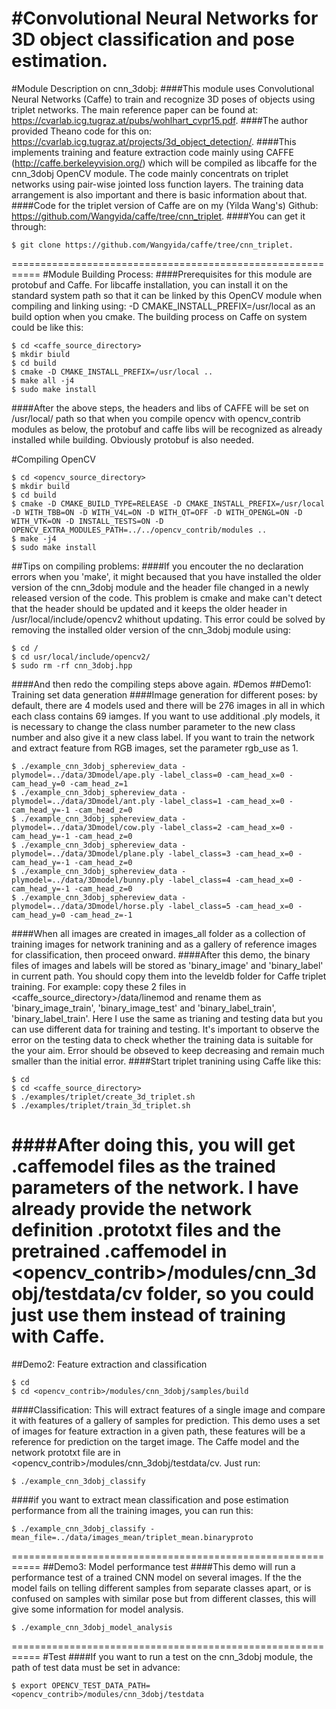 #Convolutional Neural Networks for 3D object classification and pose estimation.
===========================================================
#Module Description on cnn_3dobj:
####This module uses Convolutional Neural Networks (Caffe) to train and recognize 3D poses of objects using triplet networks. The main reference paper can be found at:
<https://cvarlab.icg.tugraz.at/pubs/wohlhart_cvpr15.pdf>.
####The author provided Theano code for this on:
<https://cvarlab.icg.tugraz.at/projects/3d_object_detection/>.
####This implements training and feature extraction code mainly using CAFFE (<http://caffe.berkeleyvision.org/>) which will be compiled as libcaffe for the cnn_3dobj OpenCV module. The code mainly concentrats on triplet networks using pair-wise jointed loss function layers. The training data arrangement is also important and there is basic information about that.
####Code for the triplet version of Caffe are on my (Yilda Wang's) Github:
<https://github.com/Wangyida/caffe/tree/cnn_triplet>.
####You can get it through:
```
$ git clone https://github.com/Wangyida/caffe/tree/cnn_triplet.
```
===========================================================
#Module Building Process:
####Prerequisites for this module are protobuf and Caffe. For libcaffe installation, you can install it on the standard system path so that it can be linked by this OpenCV module when compiling and linking using: -D CMAKE_INSTALL_PREFIX=/usr/local as an build option when you cmake. The building process on Caffe on system could be like this:
```
$ cd <caffe_source_directory>
$ mkdir biuld
$ cd build
$ cmake -D CMAKE_INSTALL_PREFIX=/usr/local ..
$ make all -j4
$ sudo make install
```
####After the above steps, the headers and libs of CAFFE will be set on /usr/local/ path so that when you compile opencv with opencv_contrib modules as below, the protobuf and caffe libs will be recognized as already installed while building. Obviously protobuf is also needed.

#Compiling OpenCV
```
$ cd <opencv_source_directory>
$ mkdir build
$ cd build
$ cmake -D CMAKE_BUILD_TYPE=RELEASE -D CMAKE_INSTALL_PREFIX=/usr/local -D WITH_TBB=ON -D WITH_V4L=ON -D WITH_QT=OFF -D WITH_OPENGL=ON -D WITH_VTK=ON -D INSTALL_TESTS=ON -D OPENCV_EXTRA_MODULES_PATH=../../opencv_contrib/modules ..
$ make -j4
$ sudo make install
```
##Tips on compiling problems:
####If you encouter the no declaration errors when you 'make', it might becaused that you have installed the older version of the cnn_3dobj module and the header file changed in a newly released version of the code. This problem is cmake and make can't detect that the header should be updated and it keeps the older header in /usr/local/include/opencv2 whithout updating. This error could be solved by removing the installed older version of the cnn_3dobj module using:
```
$ cd /
$ cd usr/local/include/opencv2/
$ sudo rm -rf cnn_3dobj.hpp
```
####And then redo the compiling steps above again.
#Demos
##Demo1: Training set data generation
####Image generation for different poses: by default, there are 4 models used and there will be 276 images in all in which each class contains 69 iamges. If you want to use additional .ply models, it is necessary to change the class number parameter to the new class number and also give it a new class label. If you want to train the network and extract feature from RGB images, set the parameter rgb_use as 1.
```
$ ./example_cnn_3dobj_sphereview_data -plymodel=../data/3Dmodel/ape.ply -label_class=0 -cam_head_x=0 -cam_head_y=0 -cam_head_z=1
$ ./example_cnn_3dobj_sphereview_data -plymodel=../data/3Dmodel/ant.ply -label_class=1 -cam_head_x=0 -cam_head_y=-1 -cam_head_z=0
$ ./example_cnn_3dobj_sphereview_data -plymodel=../data/3Dmodel/cow.ply -label_class=2 -cam_head_x=0 -cam_head_y=-1 -cam_head_z=0
$ ./example_cnn_3dobj_sphereview_data -plymodel=../data/3Dmodel/plane.ply -label_class=3 -cam_head_x=0 -cam_head_y=-1 -cam_head_z=0
$ ./example_cnn_3dobj_sphereview_data -plymodel=../data/3Dmodel/bunny.ply -label_class=4 -cam_head_x=0 -cam_head_y=-1 -cam_head_z=0
$ ./example_cnn_3dobj_sphereview_data -plymodel=../data/3Dmodel/horse.ply -label_class=5 -cam_head_x=0 -cam_head_y=0 -cam_head_z=-1
```
####When all images are created in images_all folder as a collection of training images for network tranining and as a gallery of reference images for classification, then proceed onward.
####After this demo, the binary files of images and labels will be stored as 'binary_image' and 'binary_label' in current path. You should copy them into the leveldb folder for Caffe triplet training. For example: copy these 2 files in <caffe_source_directory>/data/linemod and rename them as 'binary_image_train', 'binary_image_test' and 'binary_label_train', 'binary_label_train'. Here I use the same as trianing and testing data but you can use different data for training and testing. It's important to observe the error on the testing data to check whether the training data is suitable for the your aim. Error should be obseved to keep decreasing and remain much smaller than the initial error.
####Start triplet tranining using Caffe like this:
```
$ cd
$ cd <caffe_source_directory>
$ ./examples/triplet/create_3d_triplet.sh
$ ./examples/triplet/train_3d_triplet.sh
```
####After doing this, you will get .caffemodel files as the trained parameters of the network. I have already provide the network definition .prototxt files and the pretrained .caffemodel in <opencv_contrib>/modules/cnn_3dobj/testdata/cv folder, so you could just use them instead of training with Caffe.
===========================================================
##Demo2: Feature extraction and classification
```
$ cd
$ cd <opencv_contrib>/modules/cnn_3dobj/samples/build
```
####Classification: This will extract features of a single image and compare it with features of a gallery of samples for prediction. This demo uses a set of images for feature extraction in a given path, these features will be a reference for prediction on the target image. The Caffe model and the network prototxt file are in <opencv_contrib>/modules/cnn_3dobj/testdata/cv. Just run:
```
$ ./example_cnn_3dobj_classify
```
####if you want to extract mean classification and pose estimation performance from all the training images, you can run this:
```
$ ./example_cnn_3dobj_classify -mean_file=../data/images_mean/triplet_mean.binaryproto
```
===========================================================
##Demo3: Model performance test
####This demo will run a performance test of a trained CNN model on several images. If the the model fails on telling different samples from separate classes apart, or is confused on samples with similar pose but from different classes, this will give some information for model analysis.
```
$ ./example_cnn_3dobj_model_analysis
```
===========================================================
#Test
####If you want to run a test on the cnn_3dobj module, the path of test data must be set in advance:
```
$ export OPENCV_TEST_DATA_PATH=<opencv_contrib>/modules/cnn_3dobj/testdata
```
